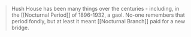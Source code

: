 > Hush House has been many things over the centuries - including, in the [[Nocturnal Period]] of 1896-1932, a gaol. No-one remembers that period fondly, but at least it meant [[Nocturnal Branch]] paid for a new bridge.